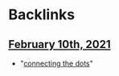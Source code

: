 
# Backlinks
## [February 10th, 2021](<February 10th, 2021.md>)
- "[connecting the dots](<connecting the dots.md>)"

